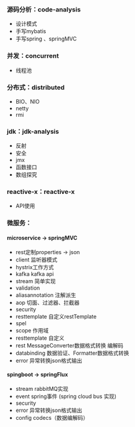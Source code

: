 ### 源码分析：code-analysis
* 设计模式
* 手写mybatis
* 手写spring 、springMVC

### 并发：concurrent
* 线程池

### 分布式：distributed
* BIO、NIO
* netty
* rmi

### jdk：jdk-analysis
* 反射
* 安全
* jmx
* 函数接口
* 数组探究

### reactive-x：reactive-x
* API使用

### 微服务：
#### microservice -> springMVC
* rest定制properties -> json  
* client 监听器模式
* hystrix工作方式
* kafka kafka api
* stream 简单实现
* validation
* aliasannotation 注解派生
* aop 切面、过滤器、拦截器
* security
* resttemplate 自定义restTemplate
* spel
* scope 作用域
* resttemplate 自定义
* rest MessageConverter数据格式转换 编解码
* databinding 数据验证、Formatter数据格式转换
* error 异常转换json格式输出

#### spingboot -> springFlux
* stream rabbitMQ实现
* event spring事件 (spring cloud bus 实现)
* security
* error 异常转换json格式输出
* config codecs（数据编解码）
